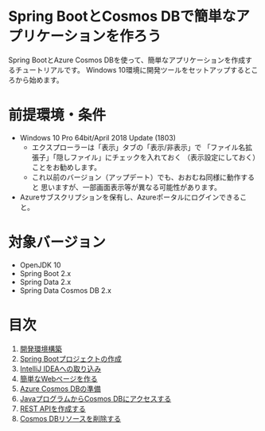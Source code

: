 # Spring BootとCosmos DBで簡単なアプリケーションを作ろう

Spring BootとAzure Cosmos DBを使って、簡単なアプリケーションを作成するチュートリアルです。
Windows 10環境に開発ツールをセットアップするところから始めます。

# 前提環境・条件

- Windows 10 Pro 64bit/April 2018 Update (1803)
   - エクスプローラーは「表示」タブの「表示/非表示」で
   「ファイル名拡張子」「隠しファイル」にチェックを入れておく
   （表示設定にしておく）ことをお勧めします。
   - これ以前のバージョン（アップデート）でも、おおむね同様に動作すると
   思いますが、一部画面表示等が異なる可能性があります。
- Azureサブスクリプションを保有し、Azureポータルにログインできること。

# 対象バージョン

- OpenJDK 10
- Spring Boot 2.x
- Spring Data 2.x
- Spring Data Cosmos DB 2.x

# 目次
1. [開発環境構築](contents/devenv.md)
1. [Spring Bootプロジェクトの作成](contents/spring_boot_prj.md)
1. [IntelliJ IDEAへの取り込み](contents/intellij_idea.md)
1. [簡単なWebページを作る](contents/simple_web_page.md)
1. [Azure Cosmos DBの準備](contents/prepare_cosmosdb.md)
1. [JavaプログラムからCosmos DBにアクセスする](contents/java_to_cosmosdb.md)
1. [REST APIを作成する](contents/rest_api.md)
1. [Cosmos DBリソースを削除する](contents/delete_rg.md)
